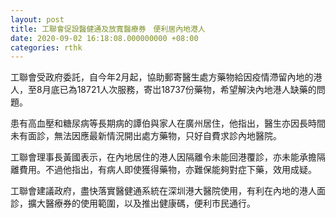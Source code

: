 ```yaml
---
layout: post
title: 工聯會促設醫健通及放寬醫療券　便利居內地港人
date: 2020-09-02 16:18:08.000000000 +08:00
categories: rthk
---
```


工聯會受政府委託，自今年2月起，協助郵寄醫生處方藥物給因疫情滯留內地的港人，至8月底已為18721人次服務，寄岀18737份藥物，希望解決內地港人缺藥的問題。

患有高血壓和糖尿病等長期病的譚伯與家人在廣州居住，他指出，醫生亦因長時間未有面診，無法因應最新情況開出處方藥物，只好自費求診內地醫院。

工聯會理事長黃國表示，在內地居住的港人因隔離令未能回港覆診，亦未能承擔隔離費用。不過他指出，有病人即使獲得藥物，亦難保能夠對症下藥，效用成疑。

工聯會建議政府，盡快落實醫健通系統在深圳港大醫院使用，有利在內地的港人面診，擴大醫療券的使用範圍，以及推出健康碼，便利市民通行。
